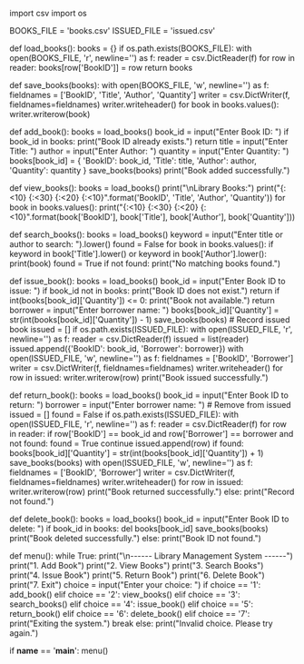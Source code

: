 import csv
import os

BOOKS_FILE = 'books.csv'
ISSUED_FILE = 'issued.csv'

def load_books():
    books = {}
    if os.path.exists(BOOKS_FILE):
        with open(BOOKS_FILE, 'r', newline='') as f:
            reader = csv.DictReader(f)
            for row in reader:
                books[row['BookID']] = row
    return books

def save_books(books):
    with open(BOOKS_FILE, 'w', newline='') as f:
        fieldnames = ['BookID', 'Title', 'Author', 'Quantity']
        writer = csv.DictWriter(f, fieldnames=fieldnames)
        writer.writeheader()
        for book in books.values():
            writer.writerow(book)

def add_book():
    books = load_books()
    book_id = input("Enter Book ID: ")
    if book_id in books:
        print("Book ID already exists.")
        return
    title = input("Enter Title: ")
    author = input("Enter Author: ")
    quantity = input("Enter Quantity: ")
    books[book_id] = {
        'BookID': book_id,
        'Title': title,
        'Author': author,
        'Quantity': quantity
    }
    save_books(books)
    print("Book added successfully.")

def view_books():
    books = load_books()
    print("\nLibrary Books:")
    print("{:<10} {:<30} {:<20} {:<10}".format('BookID', 'Title', 'Author', 'Quantity'))
    for book in books.values():
        print("{:<10} {:<30} {:<20} {:<10}".format(book['BookID'], book['Title'], book['Author'], book['Quantity']))

def search_books():
    books = load_books()
    keyword = input("Enter title or author to search: ").lower()
    found = False
    for book in books.values():
        if keyword in book['Title'].lower() or keyword in book['Author'].lower():
            print(book)
            found = True
    if not found:
        print("No matching books found.")

def issue_book():
    books = load_books()
    book_id = input("Enter Book ID to issue: ")
    if book_id not in books:
        print("Book ID does not exist.")
        return
    if int(books[book_id]['Quantity']) <= 0:
        print("Book not available.")
        return
    borrower = input("Enter borrower name: ")
    books[book_id]['Quantity'] = str(int(books[book_id]['Quantity']) - 1)
    save_books(books)
    # Record issued book
    issued = []
    if os.path.exists(ISSUED_FILE):
        with open(ISSUED_FILE, 'r', newline='') as f:
            reader = csv.DictReader(f)
            issued = list(reader)
    issued.append({'BookID': book_id, 'Borrower': borrower})
    with open(ISSUED_FILE, 'w', newline='') as f:
        fieldnames = ['BookID', 'Borrower']
        writer = csv.DictWriter(f, fieldnames=fieldnames)
        writer.writeheader()
        for row in issued:
            writer.writerow(row)
    print("Book issued successfully.")

def return_book():
    books = load_books()
    book_id = input("Enter Book ID to return: ")
    borrower = input("Enter borrower name: ")
    # Remove from issued
    issued = []
    found = False
    if os.path.exists(ISSUED_FILE):
        with open(ISSUED_FILE, 'r', newline='') as f:
            reader = csv.DictReader(f)
            for row in reader:
                if row['BookID'] == book_id and row['Borrower'] == borrower and not found:
                    found = True
                    continue
                issued.append(row)
    if found:
        books[book_id]['Quantity'] = str(int(books[book_id]['Quantity']) + 1)
        save_books(books)
        with open(ISSUED_FILE, 'w', newline='') as f:
            fieldnames = ['BookID', 'Borrower']
            writer = csv.DictWriter(f, fieldnames=fieldnames)
            writer.writeheader()
            for row in issued:
                writer.writerow(row)
        print("Book returned successfully.")
    else:
        print("Record not found.")

def delete_book():
    books = load_books()
    book_id = input("Enter Book ID to delete: ")
    if book_id in books:
        del books[book_id]
        save_books(books)
        print("Book deleted successfully.")
    else:
        print("Book ID not found.")

def menu():
    while True:
        print("\n------ Library Management System ------")
        print("1. Add Book")
        print("2. View Books")
        print("3. Search Books")
        print("4. Issue Book")
        print("5. Return Book")
        print("6. Delete Book")
        print("7. Exit")
        choice = input("Enter your choice: ")
        if choice == '1':
            add_book()
        elif choice == '2':
            view_books()
        elif choice == '3':
            search_books()
        elif choice == '4':
            issue_book()
        elif choice == '5':
            return_book()
        elif choice == '6':
            delete_book()
        elif choice == '7':
            print("Exiting the system.")
            break
        else:
            print("Invalid choice. Please try again.")

if __name__ == '__main__':
    menu()
